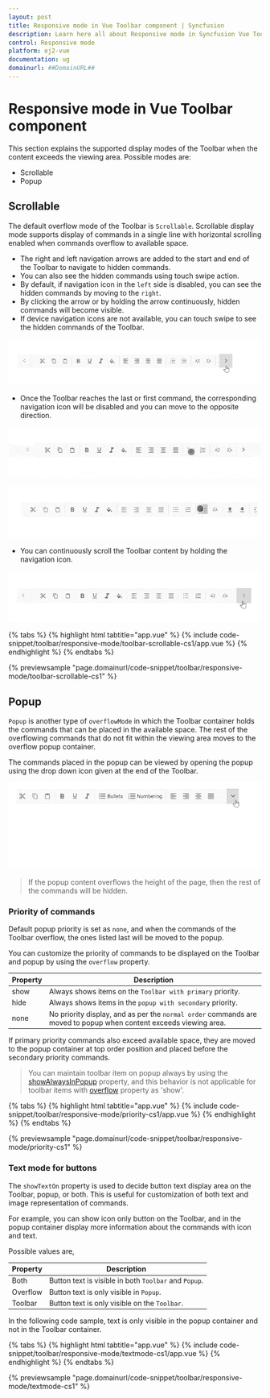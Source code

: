 ```yaml
---
layout: post
title: Responsive mode in Vue Toolbar component | Syncfusion
description: Learn here all about Responsive mode in Syncfusion Vue Toolbar component of Syncfusion Essential JS 2 and more.
control: Responsive mode 
platform: ej2-vue
documentation: ug
domainurl: ##DomainURL##
---
```


# Responsive mode in Vue Toolbar component

This section explains the supported display modes of the Toolbar when the content exceeds the viewing area. Possible modes are:

* Scrollable
* Popup

## Scrollable

The default overflow mode of the Toolbar is `Scrollable`. Scrollable display mode supports display of commands in a single line with
horizontal scrolling enabled when commands overflow to available space.

* The right and left navigation arrows are added to the start and end of the Toolbar to navigate to hidden commands.
* You can also see the hidden commands using touch swipe action.
* By default, if navigation icon in the `left` side is disabled, you can see the hidden commands by moving to the `right`.
* By clicking the arrow or by holding the arrow continuously,  hidden commands will become visible.
* If device navigation icons are not available, you can touch swipe to see the hidden commands of the Toolbar.

![Scrollable](images/scrolling.gif)

* Once the Toolbar reaches the last or first command, the  corresponding navigation icon will be disabled and you can move to the opposite direction.

![Touch scroll](images/scrolling_touch.gif)

![Swipe scroll](images/scrolling_swipe.gif)

* You can continuously scroll the Toolbar content by holding the navigation icon.

![Long press scroll](images/scrolling_long_press.gif)

{% tabs %}
{% highlight html tabtitle="app.vue" %}
{% include code-snippet/toolbar/responsive-mode/toolbar-scrollable-cs1/app.vue %}
{% endhighlight %}
{% endtabs %}
        
{% previewsample "page.domainurl/code-snippet/toolbar/responsive-mode/toolbar-scrollable-cs1" %}

## Popup

`Popup` is another type of `overflowMode` in which the Toolbar container holds the commands that can be placed in the available space. The rest of the overflowing commands that do not fit within the viewing area moves to the overflow popup container.

The commands placed in the popup can be viewed by opening the popup using the drop down icon given at the end of the Toolbar.

![Toolbar popup](images/popup.gif)

> If the popup content overflows the height of the page, then the rest of the commands will be hidden.

### Priority of commands

Default popup priority is set as `none`, and when the commands of the Toolbar overflow, the ones listed last will be moved to the popup.

You can customize the priority of commands to be displayed on the Toolbar and popup by using the `overflow` property.

Property     | Description
------------ | -------------
  show       | Always shows items on the `Toolbar with primary` priority.
  hide       | Always shows items in the `popup with secondary` priority.
  none       | No priority display, and as per the `normal order` commands are moved to popup when content exceeds viewing area.

If primary priority commands also exceed available space, they are moved to the popup container at top order position and placed before the
secondary priority commands.

> You can maintain toolbar item on popup always by using the [showAlwaysInPopup](https://ej2.syncfusion.com/vue/documentation/api/toolbar/item/#showalwaysinpopup) property, and this behavior is not applicable for toolbar items with [overflow](https://ej2.syncfusion.com/vue/documentation/api/toolbar/item/#overflow) property as 'show'.

{% tabs %}
{% highlight html tabtitle="app.vue" %}
{% include code-snippet/toolbar/responsive-mode/priority-cs1/app.vue %}
{% endhighlight %}
{% endtabs %}
        
{% previewsample "page.domainurl/code-snippet/toolbar/responsive-mode/priority-cs1" %}

### Text mode for buttons

The `showTextOn` property is used to decide button text display area on the Toolbar, popup, or both. This is useful for customization of both text and image representation of commands.

For example, you can show icon only button on the Toolbar, and in the popup container display more information about the commands with icon
and text.

Possible values are,

  Property   | Description
------------ | -------------
  Both     | Button text is visible in both `Toolbar` and `Popup`.
  Overflow | Button text is only visible in `Popup`.
  Toolbar  | Button text is only visible on the `Toolbar`.

In the following code sample, text is only visible in the popup container and not in the Toolbar container.

{% tabs %}
{% highlight html tabtitle="app.vue" %}
{% include code-snippet/toolbar/responsive-mode/textmode-cs1/app.vue %}
{% endhighlight %}
{% endtabs %}
        
{% previewsample "page.domainurl/code-snippet/toolbar/responsive-mode/textmode-cs1" %}
